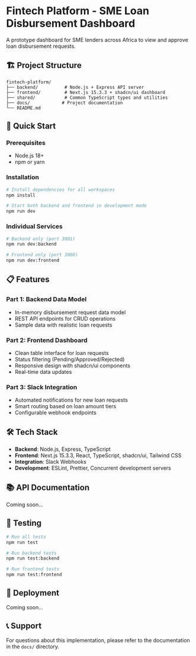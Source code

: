 # Fintech Platform - SME Loan Disbursement Dashboard

A prototype dashboard for SME lenders across Africa to view and approve loan disbursement requests.

## 🏗️ Project Structure

```
fintech-platform/
├── backend/          # Node.js + Express API server
├── frontend/         # Next.js 15.3.3 + shadcn/ui dashboard
├── shared/           # Common TypeScript types and utilities
├── docs/            # Project documentation
└── README.md
```

## 🚀 Quick Start

### Prerequisites
- Node.js 18+
- npm or yarn

### Installation

```bash
# Install dependencies for all workspaces
npm install

# Start both backend and frontend in development mode
npm run dev
```

### Individual Services

```bash
# Backend only (port 3001)
npm run dev:backend

# Frontend only (port 3000)
npm run dev:frontend
```

## 📋 Features

### Part 1: Backend Data Model
- In-memory disbursement request data model
- REST API endpoints for CRUD operations
- Sample data with realistic loan requests

### Part 2: Frontend Dashboard
- Clean table interface for loan requests
- Status filtering (Pending/Approved/Rejected)
- Responsive design with shadcn/ui components
- Real-time data updates

### Part 3: Slack Integration
- Automated notifications for new loan requests
- Smart routing based on loan amount tiers
- Configurable webhook endpoints

## 🛠️ Tech Stack

- **Backend**: Node.js, Express, TypeScript
- **Frontend**: Next.js 15.3.3, React, TypeScript, shadcn/ui, Tailwind CSS
- **Integration**: Slack Webhooks
- **Development**: ESLint, Prettier, Concurrent development servers

## 📚 API Documentation

Coming soon...

## 🧪 Testing

```bash
# Run all tests
npm run test

# Run backend tests
npm run test:backend

# Run frontend tests
npm run test:frontend
```

## 🚢 Deployment

Coming soon...

## 📞 Support

For questions about this implementation, please refer to the documentation in the `docs/` directory. 